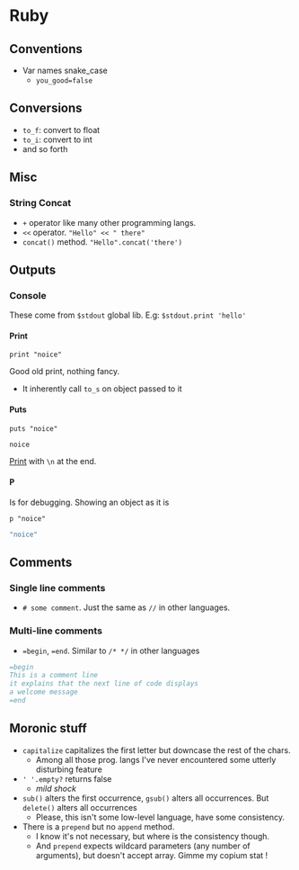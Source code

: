# Ruby

## Conventions
- Var names snake_case
  - `you_good=false`

## Conversions
- `to_f`: convert to float
- `to_i`: convert to int
- and so forth


## Misc

### String Concat
- `+` operator like many other programming langs.
- `<<` operator. `"Hello" << " there"` 
- `concat()` method. `"Hello".concat('there')`



## Outputs

### Console

These come from `$stdout` global lib. E.g: `$stdout.print 'hello'`


#### Print

`print "noice"`

Good old print, nothing fancy.

- It inherently call `to_s` on object passed to it


#### Puts

`puts "noice"`

```Ruby
noice
```


[Print](#print) with `\n` at the end.

#### P

Is for debugging. Showing an object as it is

`p "noice"`

```Ruby
"noice"
```

## Comments

### Single line comments
- `# some comment`. Just the same as `//` in other languages.

### Multi-line comments

- `=begin`, `=end`. Similar to `/* */` in other languages

```ruby
=begin
This is a comment line
it explains that the next line of code displays
a welcome message
=end
```

## Moronic stuff

- `capitalize` capitalizes the first letter but downcase the rest of the chars.
  - Among all those prog. langs I've never encountered some utterly disturbing feature
- `' '.empty?` returns false
  - *mild shock*
- `sub()` alters the first occurrence, `gsub()` alters all occurrences. But `delete()` alters all occurrences
  - Please, this isn't some low-level language, have some consistency.
- There is a `prepend` but no `append` method. 
  - I know it's not necessary, but where is the consistency though.
  - And `prepend` expects wildcard parameters (any number of arguments), but doesn't accept array. Gimme my copium stat !